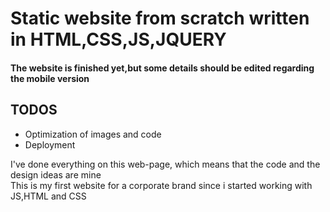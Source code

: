 <h1> Static website from scratch written in HTML,CSS,JS,JQUERY</h1>

<h4> The website is finished yet,but some details should be edited regarding the mobile version </h4>

<h2>TODOS</h2>

<ul>
<li>Optimization of images and code</li>
<li>Deployment</li>
</ul>

I've done everything on this web-page, which means that the code and the design ideas are mine <br>
This is my first website for a corporate brand since i started working with JS,HTML and CSS
